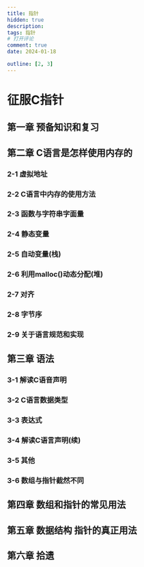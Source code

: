 ```yaml
---
title: 指针
hidden: true
description: 
tags: 指针
# 打开评论
comment: true
date: 2024-01-18

outline: [2, 3]
---
```


# 征服C指针

## 第一章 预备知识和复习

## 第二章 C语言是怎样使用内存的

### 2-1 虚拟地址

### 2-2 C语言中内存的使用方法

### 2-3 函数与字符串字面量

### 2-4 静态变量

### 2-5 自动变量(栈)

### 2-6 利用malloc()动态分配(堆)

### 2-7 对齐

### 2-8 字节序

### 2-9 关于语言规范和实现


## 第三章 语法

### 3-1 解读C语音声明

### 3-2 C语言数据类型

### 3-3 表达式

### 3-4 解读C语言声明(续)

### 3-5 其他

### 3-6 数组与指针截然不同

## 第四章 数组和指针的常见用法

## 第五章 数据结构 指针的真正用法

## 第六章 拾遗